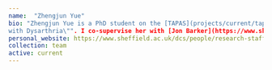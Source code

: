 ```yaml
---
name:  "Zhengjun Yue"
bio: "Zhengjun Yue is a PhD student on the [TAPAS](projects/current/tapas) project. Her research is on \"Continuous Speech Recognition for People
with Dysarthria\"". I co-supervise her with [Jon Barker](https://www.sheffield.ac.uk/dcs/people/academic/jon-barker)."
personal_website: https://www.sheffield.ac.uk/dcs/people/research-staff/zhengjun-yue
collection: team
active: current
---
```

